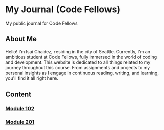 # My Journal (Code Fellows)

My public journal for Code Fellows

## About Me

Hello! I'm Isai Chaidez, residing in the city of Seattle. Currently, I'm an ambitious student at Code Fellows, fully immersed in the world of coding and development. This website is dedicated to all things related to my journey throughout this course. From assignments and projects to my personal insights as I engage in continuous reading, writing, and learning, you'll find it all right here.

## Content

### [Module 102](/102/README.md)

### [Module 201](/201/README.md)
